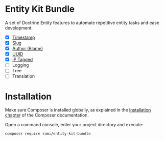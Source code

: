 Entity Kit Bundle
===

A set of Doctrine Entity features to automate repetitive entity tasks and ease development.

- [x] [Timestamp](docs/timestamp.md)
- [x] [Slug](docs/slug.md)
- [x] [Author (Blame)](docs/author.md)
- [x] [UUID](docs/uuid.md)
- [x] [IP Tagged](docs/ip_tagged.md)
- [ ] Logging
- [ ] Tree
- [ ] Translation

Installation
============

Make sure Composer is installed globally, as explained in the
[installation chapter](https://getcomposer.org/doc/00-intro.md)
of the Composer documentation.

Open a command console, enter your project directory and execute:

```console
composer require rami/entity-kit-bundle
```

